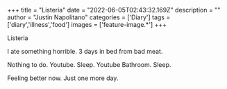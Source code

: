 +++
title =  "Listeria"
date = "2022-06-05T02:43:32.169Z"
description = ""
author = "Justin Napolitano"
categories = ['Diary']
tags = ['diary','illness','food']
images = ['feature-image.*']
+++

Listeria

I ate something horrible.  3 days in bed from bad meat.  

Nothing to do. Youtube.  Sleep.  Youtube  Bathroom.  Sleep.  

Feeling better now.  Just one more day.  

 

